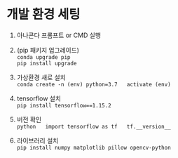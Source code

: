 개발 환경 세팅  
======  

1. 아나콘다 프롬프트 or CMD 실행  

2. (pip 패키지 업그레이드)  
`conda upgrade pip`  
`pip install upgrade`  

3. 가상환경 새로 설치  
`conda create -n (env) python=3.7  
activate (env)  `  

4. tensorflow 설치  
`pip install tensorflow==1.15.2  `  

5. 버전 확인  
`python  
import tensorflow as tf  
tf.__version__  `  

6. 라이브러리 설치  
` pip install numpy matplotlib pillow opencv-python  `  

